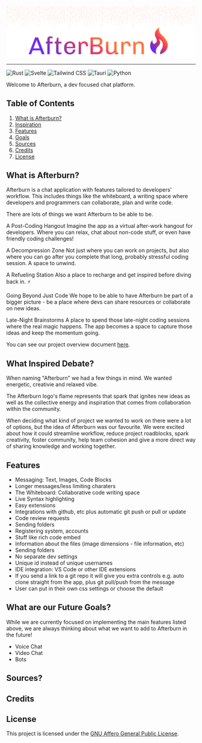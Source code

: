 <p align="center">
  <img src="https://github.com/Afterburn-Connect/.github/blob/main/assets/afterburn-readme-header.png?raw=true" width="auto" alt="afterburn-connect"/>
</p>

---

![Rust](https://img.shields.io/badge/-Rust-7029f3?style=for-the-badge&logoColor=white&logo=rust&color=7029f3)
![Svelte](https://img.shields.io/badge/-Svelte-9435a7?style=for-the-badge&logoColor=white&logo=svelte&color=9435a7)
![Tailwind CSS](https://img.shields.io/badge/-Tailwind_CSS-c13a78?style=for-the-badge&logoColor=white&logo=tailwindcss&color=c13a78)
![Tauri](https://img.shields.io/badge/-Tauri-f63c63?style=for-the-badge&logoColor=white&logo=tauri&color=f63c63)
![Python](https://img.shields.io/badge/-Python-fb7641?style=for-the-badge&logoColor=white&logo=python&color=fb7641)

Welcome to Afterburn, a dev focused chat platform.

## Table of Contents
1.  [What is Afterburn?](#description)
2.  [Inspiration](#inspiration)
3.  [Features](#features)
4.  [Goals](#goals)
5.  [Sources](#sources)
6.  [Credits](#credits)
7.  [License](#license)

## <a name="description"> What is Afterburn? </a>

Afterburn is a chat application with features tailored to developers' workflow. This includes things like the whiteboard, a writing space where developers and programmers can collaborate, plan and write code.

There are lots of things we want Afterburn to be able to be.

A Post-Coding Hangout
Imagine the app as a virtual after-work hangout for developers. Where you can relax, chat about non-code stuff, or even have friendly coding challenges!

A Decompression Zone
Not just where you can work on projects, but also where you can go after you complete that long, probably stressful coding session. A space to unwind.

A Refueling Station
Also a place to recharge and get inspired before diving back in. ⚡️

Going Beyond Just Code
We hope to be able to have Afterburn be part of a bigger picture - be a place where devs can share resources or collaborate on new ideas.

Late-Night Brainstorms
A place to spend those late-night coding sessions where the real magic happens. The app becomes a space to capture those ideas and keep the momentum going.

You can see our project overview document [here](https://github.com/Afterburn-Connect/.github/blob/main/assets/afterburn-project-overview.pdf").

## <a name="inspiration"> What Inspired Debate? </a>

When naming "Afterburn" we had a few things in mind. We wanted energetic, creativie and relaxed vibe.

The Afterburn logo's flame represents that spark that ignites new ideas as well as the collective energy and inspiration that comes from collaboration within the community.

When deciding what kind of project we wanted to work on there were a lot of options, but the idea of Afterburn was our favourite. We were excited about how it could streamline workflow, reduce project roadblocks, spark creativity, foster community, help team cohesion and give a more direct way of sharing knowledge and working together.


## <a name="features"> Features </a>

- Messaging: Text, Images, Code Blocks
- Longer messages/less limiting charaters
- The Whiteboard: Collaborative code writing space
- Live Syntax highlighting 
- Easy extensions 
- Integrations with github, etc plus automatic git push or pull or update
- Code review requests
- Sending folders
- Registering system, accounts
- Stuff like rich code embed 
- Information about the files (image dimensions - file information, etc) 
- Sending folders 
- No separate dev settings 
- Unique id instead of unique usernames
- IDE integration: VS Code or other IDE extensions 
- If you send a link to a git repo it will give you extra controls
    e.g. auto clone straight from the app, plus git pull/push from the message 
- User can put in their own css settings or choose the default

## <a name="goals"> What are our Future Goals? </a>

While we are currently focused on implementing the main features listed above, we are always thinking about what we want to add to Afterburn in the future!

- Voice Chat
- Video Chat
- Bots

## <a name="sources"> Sources? </a>

## <a name="credits"> Credits </a>

## <a name="license"> License </a>
This project is licensed under the [GNU Affero General Public License](https://opensource.org/license/agpl-v3).
